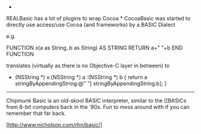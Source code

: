  

 
*
REALBasic has a lot of plugins to wrap Cocoa
*
CocoaBasic was started to directly use access/use Cocoa (and frameworks) by a BASIC Dialect

e.g.
    
   FUNCTION x(a as String, b as String) AS STRING
     RETURN a+" "+b
   END FUNCTION


translates (virtually as there is no Objective-C layer in between) to
    
   - (NSString *) x:(NSString *) a :(NSString *) b
     {
     return a stringByAppendingString:@" "] stringByAppendingString:b];
     }



----

Chipmunk Basic is an old-skool BASIC interpreter, similar to the [[BASICs from 8-bit computers back in the '80s. Fun to mess around with if you can remember that far back.

[http://www.nicholson.com/rhn/basic/]

